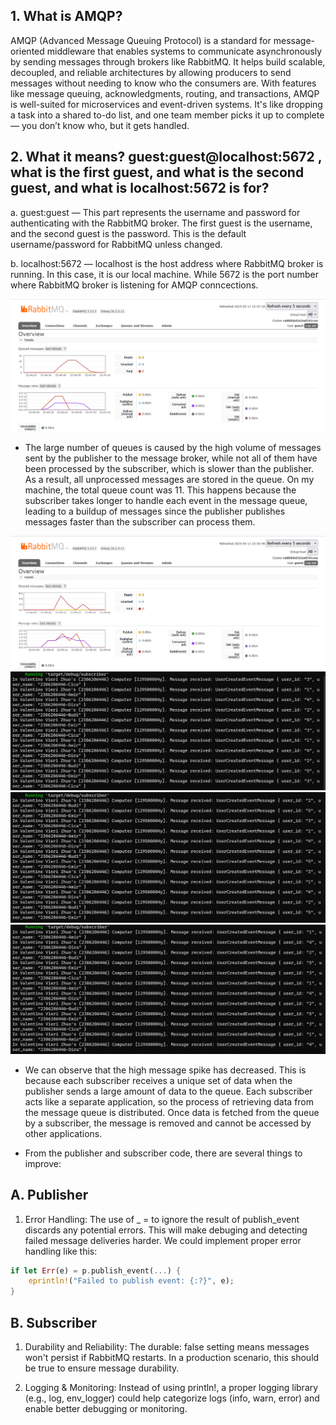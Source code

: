 ## 1. What is AMQP?
AMQP (Advanced Message Queuing Protocol) is a standard for message-oriented middleware that enables systems to communicate asynchronously by sending messages through brokers like RabbitMQ. It helps build scalable, decoupled, and reliable architectures by allowing producers to send messages without needing to know who the consumers are. With features like message queuing, acknowledgments, routing, and transactions, AMQP is well-suited for microservices and event-driven systems. It's like dropping a task into a shared to-do list, and one team member picks it up to complete — you don’t know who, but it gets handled.

## 2. What it means? guest:guest@localhost:5672 , what is the first guest, and what is the second guest, and what is localhost:5672 is for?
a. guest:guest — This part represents the username and password for authenticating with the RabbitMQ broker. The first guest is the username, and the second guest is the password. This is the default username/password for RabbitMQ unless changed.

b. localhost:5672 — localhost is the host address where RabbitMQ broker is running. In this case, it is our local machine. While 5672 is the port number where RabbitMQ broker is listening for AMQP conncections. 

![alt text](SubscriberSS1.png)
- The large number of queues is caused by the high volume of messages sent by the publisher to the message broker, while not all of them have been processed by the subscriber, which is slower than the publisher. As a result, all unprocessed messages are stored in the queue. On my machine, the total queue count was 11. This happens because the subscriber takes longer to handle each event in the message queue, leading to a buildup of messages since the publisher publishes messages faster than the subscriber can process them.

![alt text](SubscriberSS2.png)
![alt text](SubscriberSS3.png)
![alt text](SubscriberSS4.png)
![alt text](SubscriberSS5.png)
- We can observe that the high message spike has decreased. This is because each subscriber receives a unique set of data when the publisher sends a large amount of data to the queue. Each subscriber acts like a separate application, so the process of retrieving data from the message queue is distributed. Once data is fetched from the queue by a subscriber, the message is removed and cannot be accessed by other applications.

- From the publisher and subscriber code, there are several things to improve:
## A. Publisher
1. Error Handling:
The use of _ = to ignore the result of publish_event discards any potential errors. This will make debuging and detecting failed message deliveries harder. We could implement proper error handling like this:
```rust
if let Err(e) = p.publish_event(...) {
    eprintln!("Failed to publish event: {:?}", e);
}
```

## B. Subscriber
1. Durability and Reliability:
The durable: false setting means messages won't persist if RabbitMQ restarts. In a production scenario, this should be true to ensure message durability.

2. Logging & Monitoring:
Instead of using println!, a proper logging library (e.g., log, env_logger) could help categorize logs (info, warn, error) and enable better debugging or monitoring.